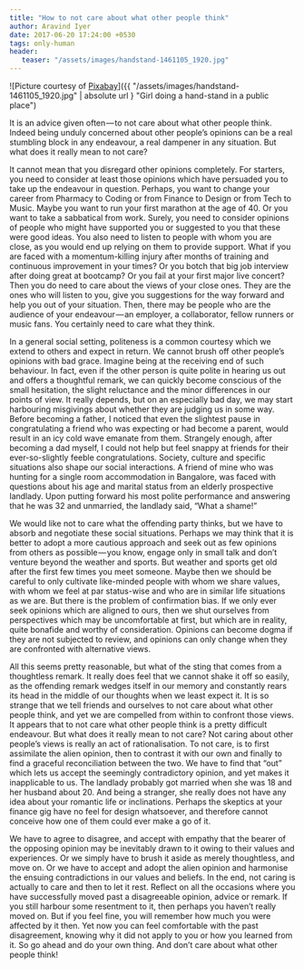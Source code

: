 ```yaml
---
title: "How to not care about what other people think"
author: Aravind Iyer
date: 2017-06-20 17:24:00 +0530
tags: only-human
header:
   teaser: "/assets/images/handstand-1461105_1920.jpg"
---
```


![Picture courtesy of [Pixabay](https://pixabay.com/)]({{ "/assets/images/handstand-1461105_1920.jpg" | absolute url } "Girl doing a hand-stand in a public place")

It is an advice given often — to not care about what other people think. Indeed being unduly concerned about other people’s opinions can be a real stumbling block in any endeavour, a real dampener in any situation. But what does it really mean to not care?

It cannot mean that you disregard other opinions completely. For starters, you need to consider at least those opinions which have persuaded you to take up the endeavour in question. Perhaps, you want to change your career from Pharmacy to Coding or from Finance to Design or from Tech to Music. Maybe you want to run your first marathon at the age of 40. Or you want to take a sabbatical from work. Surely, you need to consider opinions of people who might have supported you or suggested to you that these were good ideas. You also need to listen to people with whom you are close, as you would end up relying on them to provide support. What if you are faced with a momentum-killing injury after months of training and continuous improvement in your times? Or you botch that big job interview after doing great at bootcamp? Or you fail at your first major live concert? Then you do need to care about the views of your close ones. They are the ones who will listen to you, give you suggestions for the way forward and help you out of your situation. Then, there may be people who are the audience of your endeavour — an employer, a collaborator, fellow runners or music fans. You certainly need to care what they think.

In a general social setting, politeness is a common courtesy which we extend to others and expect in return. We cannot brush off other people’s opinions with bad grace. Imagine being at the receiving end of such behaviour. In fact, even if the other person is quite polite in hearing us out and offers a thoughtful remark, we can quickly become conscious of the small hesitation, the slight reluctance and the minor differences in our points of view. It really depends, but on an especially bad day, we may start harbouring misgivings about whether they are judging us in some way. Before becoming a father, I noticed that even the slightest pause in congratulating a friend who was expecting or had become a parent, would result in an icy cold wave emanate from them. Strangely enough, after becoming a dad myself, I could not help but feel snappy at friends for their ever-so-slightly feeble congratulations. Society, culture and specific situations also shape our social interactions. A friend of mine who was hunting for a single room accommodation in Bangalore, was faced with questions about his age and marital status from an elderly prospective landlady. Upon putting forward his most polite performance and answering that he was 32 and unmarried, the landlady said, “What a shame!”

We would like not to care what the offending party thinks, but we have to absorb and negotiate these social situations. Perhaps we may think that it is better to adopt a more cautious approach and seek out as few opinions from others as possible — you know, engage only in small talk and don’t venture beyond the weather and sports. But weather and sports get old after the first few times you meet someone. Maybe then we should be careful to only cultivate like-minded people with whom we share values, with whom we feel at par status-wise and who are in similar life situations as we are. But there is the problem of confirmation bias. If we only ever seek opinions which are aligned to ours, then we shut ourselves from perspectives which may be uncomfortable at first, but which are in reality, quite bonafide and worthy of consideration. Opinions can become dogma if they are not subjected to review, and opinions can only change when they are confronted with alternative views.

All this seems pretty reasonable, but what of the sting that comes from a thoughtless remark. It really does feel that we cannot shake it off so easily, as the offending remark wedges itself in our memory and constantly rears its head in the middle of our thoughts when we least expect it. It is so strange that we tell friends and ourselves to not care about what other people think, and yet we are compelled from within to confront those views. It appears that to not care what other people think is a pretty difficult endeavour. But what does it really mean to not care? Not caring about other people’s views is really an act of rationalisation. To not care, is to first assimilate the alien opinion, then to contrast it with our own and finally to find a graceful reconciliation between the two. We have to find that “out” which lets us accept the seemingly contradictory opinion, and yet makes it inapplicable to us. The landlady probably got married when she was 18 and her husband about 20. And being a stranger, she really does not have any idea about your romantic life or inclinations. Perhaps the skeptics at your finance gig have no feel for design whatsoever, and therefore cannot conceive how one of them could ever make a go of it.

We have to agree to disagree, and accept with empathy that the bearer of the opposing opinion may be inevitably drawn to it owing to their values and experiences. Or we simply have to brush it aside as merely thoughtless, and move on. Or we have to accept and adopt the alien opinion and harmonise the ensuing contradictions in our values and beliefs. In the end, not caring is actually to care and then to let it rest. Reflect on all the occasions where you have successfully moved past a disagreeable opinion, advice or remark. If you still harbour some resentment to it, then perhaps you haven’t really moved on. But if you feel fine, you will remember how much you were affected by it then. Yet now you can feel comfortable with the past disagreement, knowing why it did not apply to you or how you learned from it. So go ahead and do your own thing. And don’t care about what other people think!
